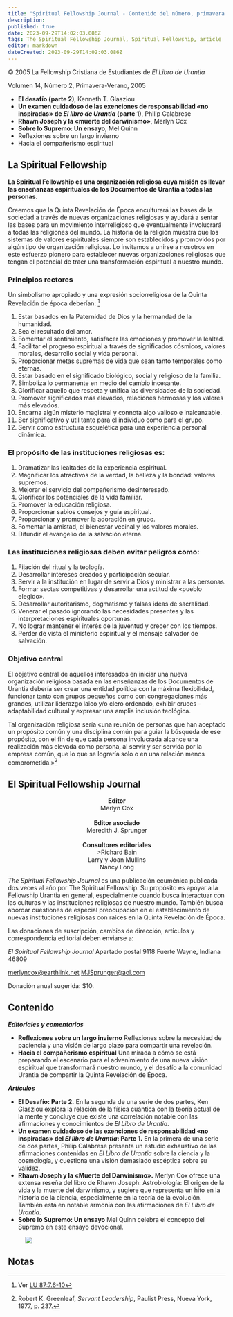 ```yaml
---
title: "Spiritual Fellowship Journal - Contenido del número, primavera de 2005"
description: 
published: true
date: 2023-09-29T14:02:03.086Z
tags: The Spiritual Fellowship Journal, Spiritual Fellowship, article
editor: markdown
dateCreated: 2023-09-29T14:02:03.086Z
---
```


<p class="v-card v-sheet theme--light grey lighten-3 px-2">© 2005 La Fellowship Cristiana de Estudiantes de <i>El Libro de Urantia</i></p>


Volumen 14, Número 2, Primavera-Verano, 2005

- **El desafío (parte 2)**, Kenneth T. Glasziou
- **Un examen cuidadoso de las exenciones de responsabilidad «no inspiradas» de _El libro de Urantia_ (parte 1)**, Philip Calabrese
- **Rhawn Joseph y la «muerte del darwinismo»**, Merlyn Cox
- **Sobre lo Supremo: Un ensayo**, Mel Quinn
- Reflexiones sobre un largo invierno
- Hacia el compañerismo espiritual

## La Spiritual Fellowship

**La Spiritual Fellowship es una organización religiosa cuya misión es llevar las enseñanzas espirituales de los Documentos de Urantia a todas las personas.**

Creemos que la Quinta Revelación de Época enculturará las bases de la sociedad a través de nuevas organizaciones religiosas y ayudará a sentar las bases para un movimiento interreligioso que eventualmente involucrará a todas las religiones del mundo. La historia de la religión muestra que los sistemas de valores espirituales siempre son establecidos y promovidos por algún tipo de organización religiosa. Lo invitamos a unirse a nosotros en este esfuerzo pionero para establecer nuevas organizaciones religiosas que tengan el potencial de traer una transformación espiritual a nuestro mundo.

### Principios rectores

Un simbolismo apropiado y una expresión sociorreligiosa de la Quinta Revelación de época deberían: [^1]

1. Estar basados en la Paternidad de Dios y la hermandad de la humanidad.
2. Sea el resultado del amor.
3. Fomentar el sentimiento, satisfacer las emociones y promover la lealtad.
4. Facilitar el progreso espiritual a través de significados cósmicos, valores morales, desarrollo social y vida personal.
5. Proporcionar metas supremas de vida que sean tanto temporales como eternas.
6. Estar basado en el significado biológico, social y religioso de la familia.
7. Simboliza lo permanente en medio del cambio incesante.
8. Glorificar aquello que respeta y unifica las diversidades de la sociedad.
9. Promover significados más elevados, relaciones hermosas y los valores más elevados.
10. Encarna algún misterio magistral y connota algo valioso e inalcanzable.
11. Ser significativo y útil tanto para el individuo como para el grupo.
12. Servir como estructura esquelética para una experiencia personal dinámica.

### El propósito de las instituciones religiosas es:

1. Dramatizar las lealtades de la experiencia espiritual.
2. Magnificar los atractivos de la verdad, la belleza y la bondad: valores supremos.
3. Mejorar el servicio del compañerismo desinteresado.
4. Glorificar los potenciales de la vida familiar.
5. Promover la educación religiosa.
6. Proporcionar sabios consejos y guía espiritual.
7. Proporcionar y promover la adoración en grupo.
8. Fomentar la amistad, el bienestar vecinal y los valores morales.
9. Difundir el evangelio de la salvación eterna.

### Las instituciones religiosas deben evitar peligros como:

1. Fijación del ritual y la teología.
2. Desarrollar intereses creados y participación secular.
3. Servir a la institución en lugar de servir a Dios y ministrar a las personas.
4. Formar sectas competitivas y desarrollar una actitud de «pueblo elegido».
5. Desarrollar autoritarismo, dogmatismo y falsas ideas de sacralidad.
6. Venerar el pasado ignorando las necesidades presentes y las interpretaciones espirituales oportunas.
7. No lograr mantener el interés de la juventud y crecer con los tiempos.
8. Perder de vista el ministerio espiritual y el mensaje salvador de salvación.

### Objetivo central

El objetivo central de aquellos interesados en iniciar una nueva organización religiosa basada en las enseñanzas de los Documentos de Urantia debería ser crear una entidad política con la máxima flexibilidad, funcionar tanto con grupos pequeños como con congregaciones más grandes, utilizar liderazgo laico y/o clero ordenado, exhibir cruces -adaptabilidad cultural y expresar una amplia inclusión teológica.

Tal organización religiosa sería «una reunión de personas que han aceptado un propósito común y una disciplina común para guiar la búsqueda de ese propósito, con el fin de que cada persona involucrada alcance una realización más elevada como persona, al servir y ser servida por la empresa común, que lo que se lograría solo o en una relación menos comprometida.»[^2]

## El Spiritual Fellowship Journal

<p style="text-align:center;">
<b>Editor</b><br>
Merlyn Cox<br>
<br>
<b>Editor asociado</b><br>
Meredith J. Sprunger<br>
<br>
<b>Consultores editoriales</b><br>
>Richard Bain<br>
Larry y Joan Mullins<br>
Nancy Long
</p>

_The Spiritual Fellowship Journal_ es una publicación ecuménica publicada dos veces al año por The Spiritual Fellowship. Su propósito es apoyar a la Fellowship Urantia en general, especialmente cuando busca interactuar con las culturas y las instituciones religiosas de nuestro mundo. También busca abordar cuestiones de especial preocupación en el establecimiento de nuevas instituciones religiosas con raíces en la Quinta Revelación de Época.

Las donaciones de suscripción, cambios de dirección, artículos y correspondencia editorial deben enviarse a:

_El Spiritual Fellowship Journal_
Apartado postal 9118
Fuerte Wayne, Indiana 46809

merlyncox@earthlink.net
MJSprunger@aol.com

Donación anual sugerida: \$10.

## Contenido

***Editoriales y comentarios***

- **Reflexiones sobre un largo invierno**
    Reflexiones sobre la necesidad de paciencia y una visión de largo plazo para compartir una revelación.
- **Hacia el compañerismo espiritual**
    Una mirada a cómo se está preparando el escenario para el advenimiento de una nueva visión espiritual que transformará nuestro mundo, y el desafío a la comunidad Urantia de compartir la Quinta Revelación de Época.

***Artículos***

- **El Desafío: Parte 2.**
    En la segunda de una serie de dos partes, Ken Glasziou explora la relación de la física cuántica con la teoría actual de la mente y concluye que existe una correlación notable con las afirmaciones y conocimientos de _El Libro de Urantia_.
- **Un examen cuidadoso de las exenciones de responsabilidad «no inspiradas» del _El libro de Urantia_: Parte 1.**
    En la primera de una serie de dos partes, Philip Calabrese presenta un estudio exhaustivo de las afirmaciones contenidas en _El Libro de Urantia_ sobre la ciencia y la cosmología, y cuestiona una visión demasiado escéptica sobre su validez.
- **Rhawn Joseph y la «Muerte del Darwinismo».**
    Merlyn Cox ofrece una extensa reseña del libro de Rhawn Joseph: Astrobiología: El origen de la vida y la muerte del darwinismo, y sugiere que representa un hito en la historia de la ciencia, especialmente en la teoría de la evolución. También está en notable armonía con las afirmaciones de _El Libro de Urantia_.
- **Sobre lo Supremo: Un ensayo**
    Mel Quinn celebra el concepto del Supremo en este ensayo devocional.

<figure id="Figure_1" class="image urantiapedia">
<img src="/image/article/Spiritual_Fellowship_Journal/Logo3.png">
</figure>



## Notas


[^1]: Ver [LU 87:7.6-10](/es/The_Urantia_Book/87#p7_6)

[^2]: Robert K. Greenleaf, _Servant Leadership_, Paulist Press, Nueva York, 1977, p. 237.